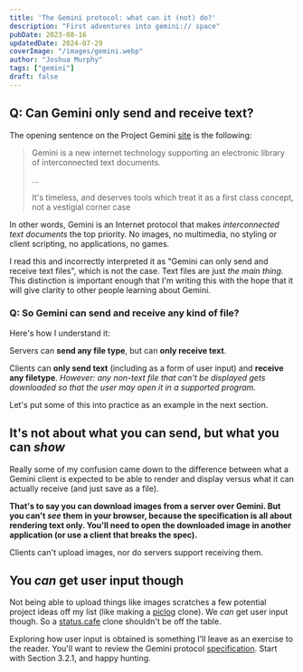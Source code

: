 ```yaml
---
title: 'The Gemini protocol: what can it (not) do?'
description: "First adventures into gemini:// space"
pubDate: 2023-08-16
updatedDate: 2024-07-29
coverImage: "/images/gemini.webp"
author: "Joshua Murphy"
tags: ["gemini"]
draft: false
---
```



## Q: Can Gemini only send and receive text?

The opening sentence on the Project Gemini [site](https://gemini.circumlunar.space) is the following:

> Gemini is a new internet technology supporting an electronic library of interconnected text documents.
>
> ...
>
> It's timeless, and deserves tools which treat it as a first class concept, not a vestigial corner case


In other words, Gemini is an Internet protocol that makes _interconnected text documents_ the top priority. No images, no multimedia, no styling or client scripting, no applications, no games. 

I read this and incorrectly interpreted it as "Gemini can only send and receive text files", which is not the case. Text files are just _the main thing_. This distinction is important enough that I'm writing this with the hope that it will give clarity to other people learning about Gemini. 


### Q: So Gemini can send and receive any kind of file?

Here's how I understand it:

Servers can **send any file type**, but can **only receive text**.

Clients can **only send text** (including as a form of user input) and **receive any filetype**. _However: any non-text file that can't be displayed gets downloaded so that the user may open it in a supported program._


Let's put some of this into practice as an example in the next section. 

## It's not about what you can send, but what you can _show_

Really some of my confusion came down to the difference between what a Gemini client is expected to be able to render and display versus what it can actually receive (and just save as a file). 

**That's to say you can download images from a server over Gemini. But you can't _see_ them in your browser, because the specification is all about rendering text only. You'll need to open the downloaded image in another application (or use a client that breaks the spec).** 


Clients can't upload images, nor do servers support receiving them.

## You _can_ get user input though

Not being able to upload things like images scratches a few potential project ideas off my list (like making a [piclog](https://piclog.blue) clone). We _can_ get user input though. So a [status.cafe](https://status.cafe) clone shouldn't be off the table.

Exploring how user input is obtained is something I'll leave as an exercise to the reader. You'll want to review the Gemini protocol [specification](https://gemini.circumlunar.space/docs/specification.gmi). Start with Section 3.2.1, and happy hunting.